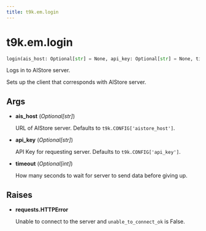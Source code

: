 ```yaml
---
title: t9k.em.login
---
```


# t9k.em.login

```python
login(ais_host: Optional[str] = None, api_key: Optional[str] = None, timeout: Optional[int] = None) ‑> None
```

Logs in to AIStore server.

Sets up the client that corresponds with AIStore server.

## Args

* **ais_host** (*Optional[str]*)

    URL of AIStore server. Defaults to `t9k.CONFIG['aistore_host']`.

* **api_key** (*Optional[str]*)

    API Key for requesting server. Defaults to `t9k.CONFIG['api_key']`.

* **timeout** (*Optional[int]*)

    How many seconds to wait for server to send data before giving up.

## Raises

* **requests.HTTPError**

    Unable to connect to the server and `unable_to_connect_ok` is False.
